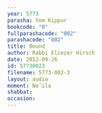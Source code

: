 ```yaml
---
year: 5773
parasha: Yom Kippur
bookcode: "0"
fullparashacode: "002"
parashacode: "002"
title: Bound
author: Rabbi Eliezer Hirsch
date: 2012-09-26
id: 57730023
filename: 5773-002-3
layout: audio
moment: Ne’ila
shabbat: 
occasion: 
---
```

